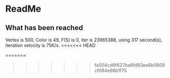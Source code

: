 # ReadMe

## What has been reached

Vertex is 500, Color is 49, F(S) is 0, iter is 23965388, using 317 second(s), iteration velocity is 75K/s.
<<<<<<< HEAD

=======
>>>>>>> fa004cd6f627ba8fd93ee6b0809cf084e66b1f75


